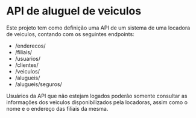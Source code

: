# API de aluguel de veiculos

Este projeto tem como definição uma API de um sistema de uma locadora de veiculos, contando com os seguintes endpoints:

- /enderecos/
- /filiais/
- /usuarios/
- /clientes/
- /veiculos/
- /alugueis/
- /alugueis/seguros/

Usuários da API que não estejam logados poderão somente consultar as informações dos veiculos disponibilizados pela locadoras, assim como o nome e o endereço das filiais da mesma.
